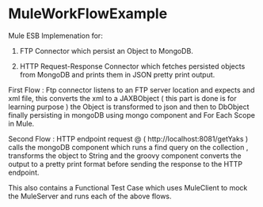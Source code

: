 # MuleWorkFlowExample
Mule ESB Implemenation for: 

1) FTP Connector which persist an Object to MongoDB.

2) HTTP Request-Response Connector which fetches persisted objects from MongoDB and prints them in JSON pretty print output.


First Flow : Ftp connector listens to an FTP server location and expects and xml file, this converts the xml to a JAXBObject ( this part is done is for learning purpose )
the Object is transformed to json and then to DbObject finally persisting in mongoDB using mongo component and For Each Scope in Mule.

Second Flow : HTTP endpoint request @ ( http://localhost:8081/getYaks )  calls the mongoDB component which runs a find query on the collection ,  transforms the object to String and the groovy component converts the output to a pretty print format before sending the response to the HTTP endpoint.   


This also contains a Functional Test Case which uses MuleClient to mock the MuleServer and runs each of the above flows.



